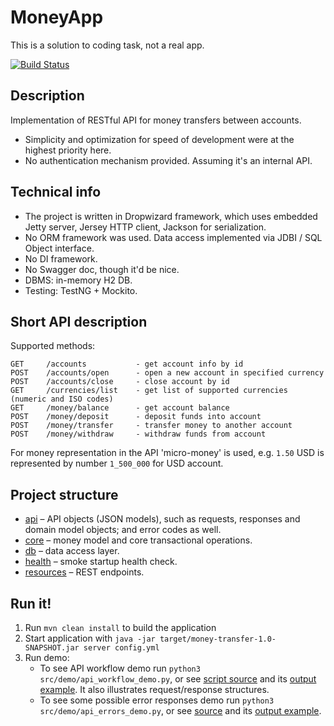 # MoneyApp
This is a solution to coding task, not a real app.

[![Build Status](https://travis-ci.org/iav0207/moneytransfer.svg?branch=master)](https://travis-ci.org/iav0207/moneytransfer)

Description
---
Implementation of RESTful API for money transfers between accounts.

- Simplicity and optimization for speed of development were at the highest priority here.
- No authentication mechanism provided. Assuming it's an internal API.

Technical info
---
- The project is written in Dropwizard framework, which uses embedded
Jetty server, Jersey HTTP client, Jackson for serialization.
- No ORM framework was used. Data access implemented via JDBI / SQL Object interface.
- No DI framework.
- No Swagger doc, though it'd be nice.
- DBMS: in-memory H2 DB.
- Testing: TestNG + Mockito.

Short API description
---
Supported methods:
```
GET     /accounts           - get account info by id
POST    /accounts/open      - open a new account in specified currency
POST    /accounts/close     - close account by id
GET     /currencies/list    - get list of supported currencies (numeric and ISO codes)
GET     /money/balance      - get account balance
POST    /money/deposit      - deposit funds into account
POST    /money/transfer     - transfer money to another account
POST    /money/withdraw     - withdraw funds from account
```
For money representation in the API 'micro-money' is used,
e.g. `1.50` USD is represented by number `1_500_000` for USD account.

Project structure
---
- [api](src/main/java/task/money/transfer/api) – API objects (JSON models),
such as requests, responses and domain model objects; and error codes as well.
- [core](src/main/java/task/money/transfer/core) – money model and core transactional operations.
- [db](src/main/java/task/money/transfer/db) – data access layer.
- [health](src/main/java/task/money/transfer/health) – smoke startup health check.
- [resources](src/main/java/task/money/transfer/resources) – REST endpoints.

Run it!
---
1. Run `mvn clean install` to build the application
1. Start application with `java -jar target/money-transfer-1.0-SNAPSHOT.jar server config.yml`
1. Run demo:
    - To see API workflow demo run `python3 src/demo/api_workflow_demo.py`,
or see [script source](src/demo/api_workflow_demo.py) and its [output example](src/demo/out/workflow.md).
It also illustrates request/response structures.
    - To see some possible error responses demo run `python3 src/demo/api_errors_demo.py`,
or see [source](src/demo/api_errors_demo.py) and its [output example](src/demo/out/errors.md).
